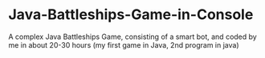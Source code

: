 # Java-Battleships-Game-in-Console
A complex Java Battleships Game, consisting of a smart bot, and coded by me in about 20-30 hours (my first game in Java, 2nd program in java)
